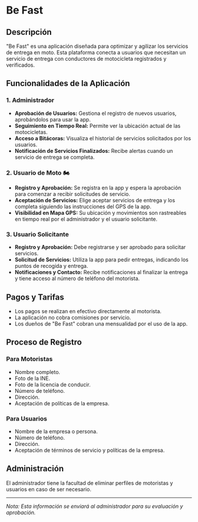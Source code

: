 # Be Fast

## Descripción

"Be Fast" es una aplicación diseñada para optimizar y agilizar los servicios de entrega en moto. Esta plataforma conecta a usuarios que necesitan un servicio de entrega con conductores de motocicleta registrados y verificados.

## Funcionalidades de la Aplicación

### 1. Administrador

-   **Aprobación de Usuarios:** Gestiona el registro de nuevos usuarios, aprobándolos para usar la app.
-   **Seguimiento en Tiempo Real:** Permite ver la ubicación actual de las motocicletas.
-   **Acceso a Bitácoras:** Visualiza el historial de servicios solicitados por los usuarios.
-   **Notificación de Servicios Finalizados:** Recibe alertas cuando un servicio de entrega se completa.

### 2. Usuario de Moto 🏍️

-   **Registro y Aprobación:** Se registra en la app y espera la aprobación para comenzar a recibir solicitudes de servicio.
-   **Aceptación de Servicios:** Elige aceptar servicios de entrega y los completa siguiendo las instrucciones del GPS de la app.
-   **Visibilidad en Mapa GPS:** Su ubicación y movimientos son rastreables en tiempo real por el administrador y el usuario solicitante.

### 3. Usuario Solicitante

-   **Registro y Aprobación:** Debe registrarse y ser aprobado para solicitar servicios.
-   **Solicitud de Servicios:** Utiliza la app para pedir entregas, indicando los puntos de recogida y entrega.
-   **Notificaciones y Contacto:** Recibe notificaciones al finalizar la entrega y tiene acceso al número de teléfono del motorista.

## Pagos y Tarifas

-   Los pagos se realizan en efectivo directamente al motorista.
-   La aplicación no cobra comisiones por servicio.
-   Los dueños de "Be Fast" cobran una mensualidad por el uso de la app.

## Proceso de Registro

### Para Motoristas

-   Nombre completo.
-   Foto de la INE.
-   Foto de la licencia de conducir.
-   Número de teléfono.
-   Dirección.
-   Aceptación de políticas de la empresa.

### Para Usuarios

-   Nombre de la empresa o persona.
-   Número de teléfono.
-   Dirección.
-   Aceptación de términos de servicio y políticas de la empresa.

## Administración

El administrador tiene la facultad de eliminar perfiles de motoristas y usuarios en caso de ser necesario.

---

_Nota: Esta información se enviará al administrador para su evaluación y aprobación._
